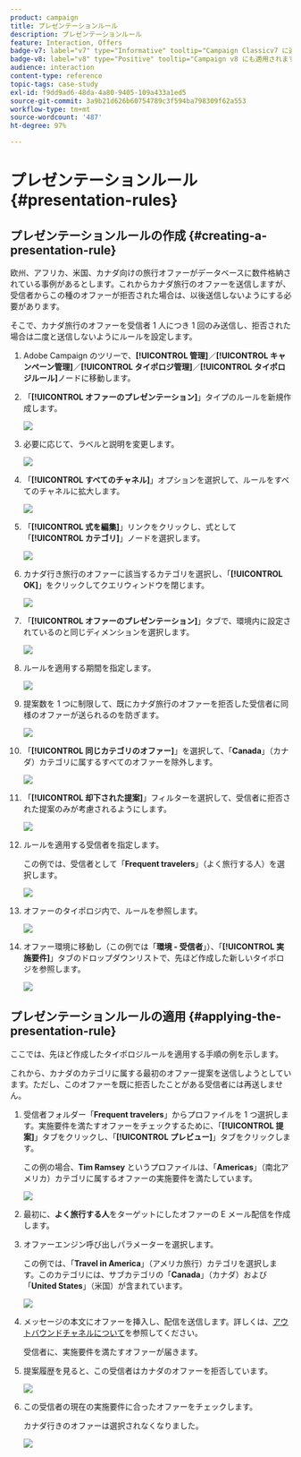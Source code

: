 ```yaml
---
product: campaign
title: プレゼンテーションルール
description: プレゼンテーションルール
feature: Interaction, Offers
badge-v7: label="v7" type="Informative" tooltip="Campaign Classicv7 に適用"
badge-v8: label="v8" type="Positive" tooltip="Campaign v8 にも適用されます"
audience: interaction
content-type: reference
topic-tags: case-study
exl-id: f9dd9ad6-48da-4a80-9405-109a433a1ed5
source-git-commit: 3a9b21d626b60754789c3f594ba798309f62a553
workflow-type: tm+mt
source-wordcount: '487'
ht-degree: 97%

---
```


# プレゼンテーションルール{#presentation-rules}



## プレゼンテーションルールの作成 {#creating-a-presentation-rule}

欧州、アフリカ、米国、カナダ向けの旅行オファーがデータベースに数件格納されている事例があるとします。これからカナダ旅行のオファーを送信しますが、受信者からこの種のオファーが拒否された場合は、以後送信しないようにする必要があります。

そこで、カナダ旅行のオファーを受信者 1 人につき 1 回のみ送信し、拒否された場合は二度と送信しないようにルールを設定します。

1. Adobe Campaign のツリーで、**[!UICONTROL 管理]**／**[!UICONTROL キャンペーン管理]**／**[!UICONTROL タイポロジ管理]**／**[!UICONTROL タイポロジルール]**&#x200B;ノードに移動します。
1. 「**[!UICONTROL オファーのプレゼンテーション]**」タイプのルールを新規作成します。

   ![](assets/offer_typology_example_001.png)

1. 必要に応じて、ラベルと説明を変更します。

   ![](assets/offer_typology_example_002.png)

1. 「**[!UICONTROL すべてのチャネル]**」オプションを選択して、ルールをすべてのチャネルに拡大します。

   ![](assets/offer_typology_example_003.png)

1. 「**[!UICONTROL 式を編集]**」リンクをクリックし、式として「**[!UICONTROL カテゴリ]**」ノードを選択します。

   ![](assets/offer_typology_example_004.png)

1. カナダ行き旅行のオファーに該当するカテゴリを選択し、「**[!UICONTROL OK]**」をクリックしてクエリウィンドウを閉じます。

   ![](assets/offer_typology_example_005.png)

1. 「**[!UICONTROL オファーのプレゼンテーション]**」タブで、環境内に設定されているのと同じディメンションを選択します。

   ![](assets/offer_typology_example_006.png)

1. ルールを適用する期間を指定します。

   ![](assets/offer_typology_example_007.png)

1. 提案数を 1 つに制限して、既にカナダ旅行のオファーを拒否した受信者に同様のオファーが送られるのを防ぎます。

   ![](assets/offer_typology_example_008.png)

1. 「**[!UICONTROL 同じカテゴリのオファー]**」を選択して、「**Canada**」（カナダ）カテゴリに属するすべてのオファーを除外します。

   ![](assets/offer_typology_example_020.png)

1. 「**[!UICONTROL 却下された提案]**」フィルターを選択して、受信者に拒否された提案のみが考慮されるようにします。

   ![](assets/offer_typology_example_021.png)

1. ルールを適用する受信者を指定します。

   この例では、受信者として「**Frequent travelers**」（よく旅行する人）を選択します。

   ![](assets/offer_typology_example_009.png)

1. オファーのタイポロジ内で、ルールを参照します。

   ![](assets/offer_typology_example_013.png)

1. オファー環境に移動し（この例では「**環境 - 受信者**」）、「**[!UICONTROL 実施要件]**」タブのドロップダウンリストで、先ほど作成した新しいタイポロジを参照します。

   ![](assets/offer_typology_example_014.png)

## プレゼンテーションルールの適用 {#applying-the-presentation-rule}

ここでは、先ほど作成したタイポロジルールを適用する手順の例を示します。

これから、カナダのカテゴリに属する最初のオファー提案を送信しようとしています。ただし、このオファーを既に拒否したことがある受信者には再送しません。

1. 受信者フォルダー「**Frequent travelers**」からプロファイルを 1 つ選択します。実施要件を満たすオファーをチェックするために、「**[!UICONTROL 提案]**」タブをクリックし、「**[!UICONTROL プレビュー]**」タブをクリックします。

   この例の場合、**Tim Ramsey** というプロファイルは、「**Americas**」（南北アメリカ）カテゴリに属するオファーの実施要件を満たしています。

   ![](assets/offer_typology_example_015.png)

1. 最初に、**よく旅行する人**&#x200B;をターゲットにしたオファーの E メール配信を作成します。
1. オファーエンジン呼び出しパラメーターを選択します。

   この例では、「**Travel in America**」（アメリカ旅行）カテゴリを選択します。このカテゴリには、サブカテゴリの「**Canada**」（カナダ）および「**United States**」（米国）が含まれています。

   ![](assets/offer_typology_example_016.png)

1. メッセージの本文にオファーを挿入し、配信を送信します。詳しくは、[アウトバウンドチャネルについて](../../interaction/using/about-outbound-channels.md)を参照してください。

   受信者に、実施要件を満たすオファーが届きます。

1. 提案履歴を見ると、この受信者はカナダのオファーを拒否しています。

   ![](assets/offer_typology_example_018.png)

1. この受信者の現在の実施要件に合ったオファーをチェックします。

   カナダ行きのオファーは選択されなくなりました。

   ![](assets/offer_typology_example_019.png)
